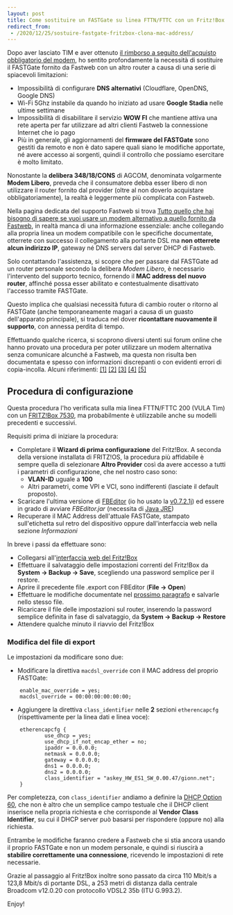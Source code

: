 ```yaml
---
layout: post
title: Come sostituire un FASTGate su linea FTTN/FTTC con un Fritz!Box senza contattare assistenza Fastweb
redirect_from:
 - /2020/12/25/sostuire-fastgate-fritzbox-clona-mac-address/
---
```


Dopo aver lasciato TIM e aver ottenuto [il rimborso a seguito dell'acquisto
obbligatorio del modem](/2020/04/20/rimborso-rate-modem-tim/), ho sentito
profondamente la necessità di sostituire il FASTGate fornito da Fastweb con un
altro router a causa di una serie di spiacevoli limitazioni:

* Impossibilità di configurare **DNS alternativi** (Cloudflare, OpenDNS, Google
  DNS)
* Wi-Fi 5Ghz instabile da quando ho iniziato ad usare **Google Stadia** nelle
  ultime settimane
* Impossibilità di disabilitare il servizio **WOW FI** che mantiene attiva una
  rete aperta per far utilizzare ad altri clienti Fastweb la connessione
  Internet che io pago
* Più in generale, gli aggiornamenti del **firmware del FASTGate** sono gestiti
  da remoto e non è dato sapere quali siano le modifiche apportate, né avere
  accesso ai sorgenti, quindi il controllo che possiamo esercitare è molto
  limitato.

Nonostante la **delibera 348/18/CONS** di AGCOM, denominata volgarmente **Modem
Libero**, preveda che il consumatore debba esser libero di non utilizzare il
router fornito dal provider (oltre al non doverlo acquistare obbligatoriamente),
la realtà è leggermente più complicata con Fastweb.

Nella pagina dedicata del supporto Fastweb si trova [Tutto quello che hai
bisogno di sapere se vuoi usare un modem alternativo a quello fornito da
Fastweb](https://www.fastweb.it/adsl-fibra-ottica/dettagli/altri-modem/), in
realtà manca di una informazione essenziale: anche collegando alla propria linea
un modem compatibile con le specifiche documentate, otterrete con successo il
collegamento alla portante DSL ma **non otterrete alcun indirizzo IP**, gateway
né DNS servers dal server DHCP di Fastweb.

Solo contattando l'assistenza, si scopre che per passare dal FASTGate ad un
router personale secondo la delibera *Modem Libero*, è necessario l'intervento
del supporto tecnico, fornendo il **MAC address del nuovo router**, affinché
possa esser abilitato e contestualmente disattivato l'accesso tramite FASTGate.

Questo implica che qualsiasi necessità futura di cambio router o ritorno al
FASTGate (anche temporaneamente magari a causa di un guasto dell'apparato
principale), si traduca nel dover **ricontattare nuovamente il supporto**, con
annessa perdita di tempo.

Effettuando qualche ricerca, si scoprono diversi utenti sui forum online che
hanno provato una procedura per poter utilizzare un modem alternativa senza
comunicare alcunché a Fastweb, ma questa non risulta ben documentata e spesso
con informazioni discrepanti o con evidenti errori di copia-incolla. Alcuni
riferimenti:
[[1]](https://www.fritzbox-forum.com/t10295-cambiare-mac-address-fritz-box#49719)
[[2]](https://www.wisp-forum.it/viewtopic.php?t=37528)
[[3]](https://www.ilpuntotecnico.com/forum/index.php/topic,82468.msg259979.html#msg259979)
[[4]](https://www.fastweb.it/forum/servizi-rete-fissa-tematiche-tecniche/prima-attivazione-con-fritzbox-t28081.html#p110082)
[[5]](https://www.amazon.it/gp/customer-reviews/RQXWJEQL0YYCH?ref_=fspcr_pl_sr_2_5_15_460169031)

## Procedura di configurazione

Questa procedura l'ho verificata sulla mia linea FTTN/FTTC 200 (VULA Tim) con un
[FRITZ!Box 7530](https://amzn.to/34KsOok), ma probabilmente è utilizzabile anche
su modelli precedenti e successivi.

Requisiti prima di iniziare la procedura:

* Completare il **Wizard di prima configurazione** del Fritz!Box. A seconda
  della versione installata di FRITZ!OS, la procedura più affidabile è sempre
  quella di selezionare **Altro Provider** così da avere accesso a tutti
  i parametri di configurazione, che nel nostro caso sono:
  * **VLAN-ID** uguale a **100**
  * Altri parametri, come VPI e VCI, sono indifferenti (lasciate il default
    proposto).
* Scaricare l'ultima versione di
  [FBEditor](https://github.com/proghack/FBEditor) (io ho usato la
  [v0.7.2.1j](https://github.com/proghack/FBEditor/releases/tag/v0.7.2.1j)) ed
  essere in grado di avviare *FBEditor.jar* (necessita di [Java
  JRE](https://www.oracle.com/it/java/technologies/javase-jre8-downloads.html))
* Recuperare il MAC Address dell'attuale FASTGate, stampato sull'etichetta sul
  retro del dispositivo oppure dall'interfaccia web nella sezione *Informazioni*

In breve i passi da effettuare sono:

* Collegarsi all'[interfaccia web del Fritz!Box](http://fritz.box)
* Effettuare il salvataggio delle impostazioni correnti del Fritz!Box da
  **System -> Backup -> Save**, scegliendo una password semplice per il restore.
* Aprire il precedente file .export con FBEditor (**File -> Open**)
* Effettuare le modifiche documentate nel [prossimo
  paragrafo](#modifica-del-file-di-export) e salvarle nello stesso file.
* Ricaricare il file delle impostazioni sul router, inserendo la password
  semplice definita in fase di salvataggio, da **System -> Backup -> Restore**
* Attendere qualche minuto il riavvio del Fritz!Box

### Modifica del file di export

Le impostazioni da modificare sono due:

* Modificare la direttiva `macdsl_override` con il MAC address del proprio
  FASTGate:

```
    enable_mac_override = yes;
    macdsl_override = 00:00:00:00:00:00;
```

* Aggiungere la direttiva `class_identifier` nelle **2** sezioni
  `etherencapcfg` (rispettivamente per la linea dati e linea voce):

```
    etherencapcfg {
            use_dhcp = yes;
            use_dhcp_if_not_encap_ether = no;
            ipaddr = 0.0.0.0;
            netmask = 0.0.0.0;
            gateway = 0.0.0.0;
            dns1 = 0.0.0.0;
            dns2 = 0.0.0.0;
            class_identifier = "askey_HW_ES1_SW_0.00.47/gionn.net";
    }
```

Per completezza, con `class_identifier` andiamo a definire la [DHCP Option
60](https://tools.ietf.org/html/rfc2132), che non è altro che un semplice campo
testuale che il DHCP client inserisce nella propria richiesta e che corrisponde
al **Vendor Class Identifier**, su cui il DHCP server può basarsi per rispondere
(oppure no) alla richiesta.

Entrambe le modifiche faranno credere a Fastweb che si stia ancora usando il
proprio FASTGate e non un modem personale, e quindi si riuscirà a **stabilire
correttamente una connessione**, ricevendo le impostazioni di rete necessarie.

Grazie al passaggio al Fritz!Box inoltre sono passato da circa 110 Mbit/s a
123,8 Mbit/s di portante DSL, a 253 metri di distanza dalla centrale Broadcom
v12.0.20 con protocollo VDSL2 35b (ITU G.993.2).

Enjoy!
